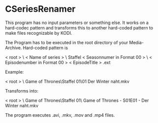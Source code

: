 # CSeriesRenamer

This program has no input parameters or something else. It works on a hard-codec pattern and transforms this to another hard-coded pattern to make files recognizable by KODI.

The Program has to be executed in the root directory of your Media-Archive. Hard-coded pattern is

< root > \ < Name of series > \ Staffel < Seasonnumer in Format 00 > \ < Episodenumber in Format 00 > < EpisodeTitle > .ext
  
  Example:
  
  < root > \ Game of Thrones\Staffel 01\01 Der Winter naht.mkv
  
  Transforms into:
  
  < root > \ Game of Thrones\Staffel 01\ Game of Thrones - S01E01 - Der Winter naht.mkv
  
  The program executes .avi, .mkv, .mov and .mp4 files.
